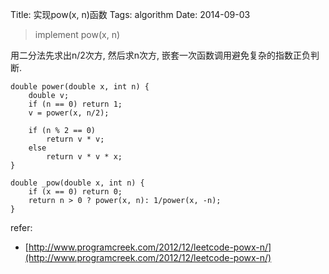 Title: 实现pow(x, n)函数
Tags: algorithm
Date: 2014-09-03
>implement pow(x, n)

用二分法先求出n/2次方, 然后求n次方, 嵌套一次函数调用避免复杂的指数正负判断.

    double power(double x, int n) {
        double v;
        if (n == 0) return 1;
        v = power(x, n/2);

        if (n % 2 == 0)
            return v * v;
        else
            return v * v * x;
    }

    double _pow(double x, int n) {
        if (x == 0) return 0;
        return n > 0 ? power(x, n): 1/power(x, -n);
    }

refer:

- [http://www.programcreek.com/2012/12/leetcode-powx-n/](http://www.programcreek.com/2012/12/leetcode-powx-n/)
